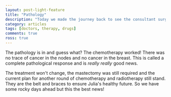 ```yaml
---
layout: post-light-feature
title: "Pathology"
description: "Today we made the journey back to see the consultant surgeon today"
category: articles
tags: [doctors, therapy, drugs]
comments: true
ross: true
---
```


The pathology is in and guess what? The chemotherapy worked!  There was no trace of cancer in the nodes and no cancer in the breast.  This is called a complete pathological response and is *really really* good news.

The treatment won't change, the mastectomy was still required and the current plan for another round of chemotherapy and radiotherapy still stand.  They are the belt and braces to ensure Julia's healthy future. So we have some rocky days ahead but this the best news!
